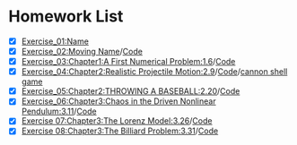 # Homework List
- [x] [Exercise_01:Name](https://github.com/MinnieWen/computational_physics_N2015301510014/blob/master/exercise_01.md)
- [x] [Exercise_02:Moving Name](http://note.youdao.com/noteshare?id=b131f900ef184183b8dd5818cd90e3fe)/[Code](http://note.youdao.com/noteshare?id=a4896196fbab68ccda7ca8a8d865ec69)
- [x] [Exercise_03:Chapter1:A First Numerical Problem:1.6](http://note.youdao.com/noteshare?id=c0ff48df3a627a612febd157999b9f7f)/[Code](http://note.youdao.com/noteshare?id=bcd0b54b9120ae09bee88e6eec50f9f3)
- [x] [Exercise_04:Chapter2:Realistic Projectile Motion:2.9](http://note.youdao.com/noteshare?id=66cc73254728e11319e3220a601b23e0)/[Code](http://note.youdao.com/noteshare?id=2e72bdc0949db0fd09e89e143fe0c279)/[cannon shell game](http://note.youdao.com/noteshare?id=404e78edffa4e66e000a76b5f9217f3e)
- [x] [Exercise_05:Chapter2:THROWING A BASEBALL:2.20](http://note.youdao.com/noteshare?id=e34cc1c2ae93f5747b5adef9a114e9ca)/[Code](http://note.youdao.com/noteshare?id=c5f518b95129aae4eb94e1bc82b022b1)
- [x] [Exercise_06:Chapter3:Chaos in the Driven Nonlinear Pendulum:3.11](http://note.youdao.com/noteshare?id=fc3f72b90f2179b1472a9b4353d2333c)/[Code](http://note.youdao.com/noteshare?id=b258198b449e64dfbf530ce363c6e7f9)
- [x] [Exercise 07:Chapter3:The Lorenz Model:3.26](http://note.youdao.com/noteshare?id=800544f71cf165c6088526271cc6636d)/[Code](http://note.youdao.com/noteshare?id=6338aa5b2bbab7c6b532f47b42ff838b)
- [x] [Exercise 08:Chapter3:The Billiard Problem:3.31](http://note.youdao.com/noteshare?id=bc0b25ae035119737a4b48a573ba0c07)/[Code](http://note.youdao.com/noteshare?id=d44a2451774005811eb6cd72bd027399)
